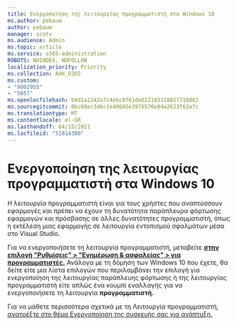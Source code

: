 ```yaml
---
title: Ενεργοποίηση της λειτουργίας προγραμματιστή στα Windows 10
ms.author: pebaum
author: pebaum
manager: scotv
ms.audience: Admin
ms.topic: article
ms.service: o365-administration
ROBOTS: NOINDEX, NOFOLLOW
localization_priority: Priority
ms.collection: Adm_O365
ms.custom:
- "9002955"
- "5657"
ms.openlocfilehash: b4d1a2242a7c4e6c8f61de022103118827710d62
ms.sourcegitcommit: 8bc60ec34bc1e40685e3976576e04a2623f63a7c
ms.translationtype: MT
ms.contentlocale: el-GR
ms.lasthandoff: 04/15/2021
ms.locfileid: "51814300"
---
```

# <a name="enable-developer-mode-in-windows-10"></a>Ενεργοποίηση της λειτουργίας προγραμματιστή στα Windows 10

Η λειτουργία προγραμματιστή είναι για τους χρήστες που αναπτύσσουν εφαρμογές και πρέπει να έχουν τη δυνατότητα παράπλευρα φόρτωσης εφαρμογών και πρόσβασης σε άλλες δυνατότητες προγραμματιστή, όπως η εκτέλεση μιας εφαρμογής σε λειτουργία εντοπισμού σφαλμάτων μέσα στο Visual Studio.

Για να ενεργοποιήσετε τη λειτουργία προγραμματιστή, μεταβείτε **[στην επιλογή "Ρυθμίσεις" > "Ενημέρωση & ασφαλείας" > για προγραμματιστές.](ms-settings:developers?activationSource=GetHelp)** Ανάλογα με τη δόμηση των Windows 10 που έχετε, θα δείτε είτε μια λίστα επιλογών που περιλαμβάνει την επιλογή για ενεργοποίηση της λειτουργίας παράπλευης φόρτωσης ή της λειτουργίας προγραμματιστή είτε απλώς ένα κουμπί εναλλαγής για να ενεργοποιήσετε τη λειτουργία **προγραμματιστή.**

Για να μάθετε περισσότερα σχετικά με τη Λειτουργία προγραμματιστή, [ανατρέξτε στο θέμα Ενεργοποίηση της συσκευής σας για ανάπτυξη.](https://docs.microsoft.com/windows/uwp/get-started/enable-your-device-for-development)
